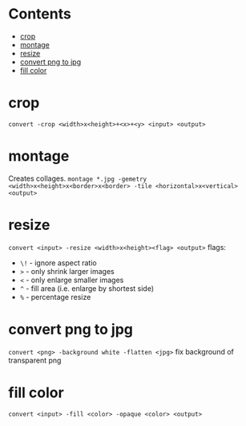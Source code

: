 # Contents

- [crop](#crop)
- [montage](#montage)
- [resize](#resize)
- [convert png to jpg](#convert-png-to-jpg)
- [fill color](#fill-color)

# crop
`convert -crop <width>x<height>+<x>+<y> <input> <output>`

# montage
Creates collages.
`montage *.jpg -gemetry <width>x<height>x<border>x<border> -tile <horizontal>x<vertical> <output>`

# resize
`convert <input> -resize <width>x<height><flag> <output>`
flags:
* `\!` - ignore aspect ratio
* `>` - only shrink larger images
* `<` - only enlarge smaller images
* `^` - fill area (i.e. enlarge by shortest side)
* `%` - percentage resize

# convert png to jpg
`convert <png> -background white -flatten <jpg>` fix background of transparent png

# fill color
`convert <input> -fill <color> -opaque <color> <output>`
